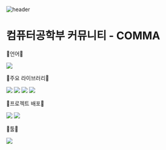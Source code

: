 ![header](https://capsule-render.vercel.app/api?type=waving&text=COMMA&height=250&fontColor=FFFFFF&fontSize=60&fontAlignY=40&color=timeGradient)
# 컴퓨터공학부 커뮤니티 - COMMA
📗언어📗
<div>
  <img src="https://img.shields.io/badge/JavaScript-F7DF1E?style=for-the-badge&logo=JavaScript&logoColor=black"/>
</div>

📕주요 라이브러리📕

<div>
  <img src="https://img.shields.io/badge/React-61DAFB?style=for-the-badge&logo=react&logoColor=white"/>
  <img src="https://img.shields.io/badge/React Router-CA4245?style=for-the-badge&logo=react router&logoColor=white"/>
  <img src="https://img.shields.io/badge/Axios-5A29E4?style=for-the-badge&logo=Axios&logoColor=white"/>
  <img src="https://img.shields.io/badge/Redux-764ABC?style=for-the-badge&logo=redux&logoColor=white"/>
</div>

📘프로젝트 배포📘
<div>
  <img src="https://img.shields.io/badge/Amazon AWS-232F3E?style=for-the-badge&logo=Amazon AWS&logoColor=white"/>
  <img src="https://img.shields.io/badge/Amazon EC2-FF9900?style=for-the-badge&logo=Amazon EC2&logoColor=black"/>
</div>

📙툴📙
<div>
  <img src="https://img.shields.io/badge/Visual Studio Code-007ACC?style=for-the-badge&logo=Visual Studio Code&logoColor=white"/>
</div>
